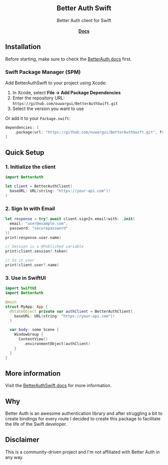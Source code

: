 <p align="center">
  <h2 align="center">Better Auth Swift</h2>

  <p align="center">
    Better Auth client for Swift
    <br />
    <br />
      <a href="https://ouwargui.github.io/BetterAuthSwift/documentation/betterauth/"><strong>Docs</strong></a>
  </p>
</p>

## Installation

Before starting, make sure to check the [BetterAuth docs](https://www.better-auth.com/docs/) first.

### Swift Package Manager (SPM)

Add BetterAuthSwift to your project using Xcode:

1. In Xcode, select **File → Add Package Dependencies**
2. Enter the repository URL: `https://github.com/ouwargui/BetterAuthSwift.git`
3. Select the version you want to use

Or add it to your `Package.swift`:

```swift
dependencies: [
    .package(url: "https://github.com/ouwargui/BetterAuthSwift.git", from: "1.0.0")
]
```

## Quick Setup

### 1. Initialize the client

```swift
import BetterAuth

let client = BetterAuthClient(
  baseURL: URL(string: "https://your-api.com")!
)
```

### 2. Sign In with Email

```swift
let response = try? await client.signIn.email(with: .init(
  email: "user@example.com",
  password: "securepassword"
))
print(response.user.name)

// Session is a @Published variable
print(client.session?.token)

// So is user
print(client.user?.name)
```

### 3. Use in SwiftUI

```swift
import SwiftUI
import BetterAuth

@main
struct MyApp: App {
  @StateObject private var authClient = BetterAuthClient(
    baseURL: URL(string: "https://your-api.com")!
  )

  var body: some Scene {
    WindowGroup {
      ContentView()
        .environmentObject(authClient)
    }
  }
}
```

## More information

Visit the [BetterAuthSwift docs](https://ouwargui.github.io/BetterAuthSwift/documentation/betterauth/) for more information.

## Why

Better Auth is an awesome authentication library and after struggling a bit to create bindings for every route I decided to create this package to facilitate the life of the Swift developer.

## Disclaimer

This is a community-driven project and I'm not affiliated with Better Auth in any way.
